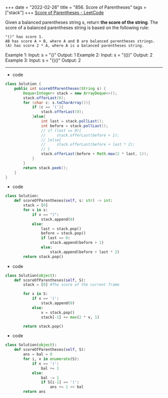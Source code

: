 +++ 
date = "2022-02-26"
title = "856. Score of Parentheses"
tags = ["stack"]
+++
[Score of Parentheses - LeetCode](https://leetcode.com/problems/score-of-parentheses/)

Given a balanced parentheses string s, return __the score of the string__.
The score of a balanced parentheses string is based on the following rule:

	"()" has score 1.
	AB has score A + B, where A and B are balanced parentheses strings.
	(A) has score 2 * A, where A is a balanced parentheses string. 
Example 1:
Input: s = "()" Output: 1 
Example 2:
Input: s = "(())" Output: 2 
Example 3:
Input: s = "()()" Output: 2

---
- code
```java
class Solution {
    public int scoreOfParentheses(String s) {
        Deque<Integer> stack = new ArrayDeque<>();
        stack.offerLast(0);
        for (char c: s.toCharArray()){
            if (c == '('){
                stack.offerLast(0);
            }else{
                int last = stack.pollLast();
                int before = stack.pollLast();
                // if (last == 0){
                //     stack.offerLast(before + 1);
                // }else{
                //     stack.offerLast(before + last * 2);
                // }
                stack.offerLast(before + Math.max(2 * last, 1));
            }
        }
        return stack.peek();
    }
}
```
- code
```py
class Solution:
    def scoreOfParentheses(self, s: str) -> int:
        stack = [0]
        for v in s:
            if v == "(":
                stack.append(0)
            else:
                last = stack.pop()
                before = stack.pop()
                if last == 0:
                    stack.append(before + 1)
                else:
                    stack.append(before + last * 2)
        return stack.pop()
```
- code
```py
class Solution(object):
    def scoreOfParentheses(self, S):
        stack = [0] #The score of the current frame

        for x in S:
            if x == '(':
                stack.append(0)
            else:
                v = stack.pop()
                stack[-1] += max(2 * v, 1)

        return stack.pop()
```
- code
```py
class Solution(object):
    def scoreOfParentheses(self, S):
        ans = bal = 0
        for i, x in enumerate(S):
            if x == '(':
                bal += 1
            else:
                bal -= 1
                if S[i-1] == '(':
                    ans += 1 << bal
        return ans
```
